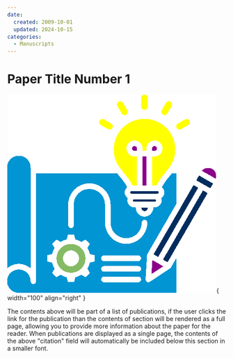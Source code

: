 ```yaml
---
date:
  created: 2009-10-01
  updated: 2024-10-15
categories:
  - Manuscripts
---
```

# Paper Title Number 1

![prototype banner](../images/prototype-color.png){ width="100" align="right" } 

The contents above will be part of a list of publications, if the user clicks the link for the publication than the contents of section will be rendered as a full page, allowing you to provide more information about the paper for the reader. When publications are displayed as a single page, the contents of the above "citation" field will automatically be included below this section in a smaller font.
